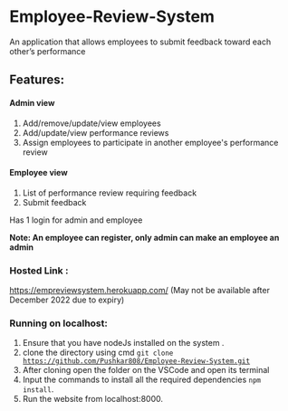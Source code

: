 # Employee-Review-System
An application that allows employees to submit feedback toward each other’s performance 

## Features:
#### Admin view
  1. Add/remove/update/view employees
  2. Add/update/view performance reviews
  3. Assign employees to participate in another employee's performance review
#### Employee view
  1. List of performance review requiring feedback
  2. Submit feedback

Has 1 login for admin and employee

<b> Note: An employee can register, only admin can make an employee an admin </b>


### Hosted Link :
  https://empreviewsystem.herokuapp.com/ (May not be available after December 2022 due to expiry)
 
### Running on localhost:
  1. Ensure that you have nodeJs installed on the system .
  2. clone the directory using cmd
    <code>git clone https://github.com/Pushkar808/Employee-Review-System.git </code>
  3. After cloning open the folder on the VSCode and open its terminal
  4. Input the commands to install all the required dependencies <code>npm install</code>.
  5. Run the website from localhost:8000.
